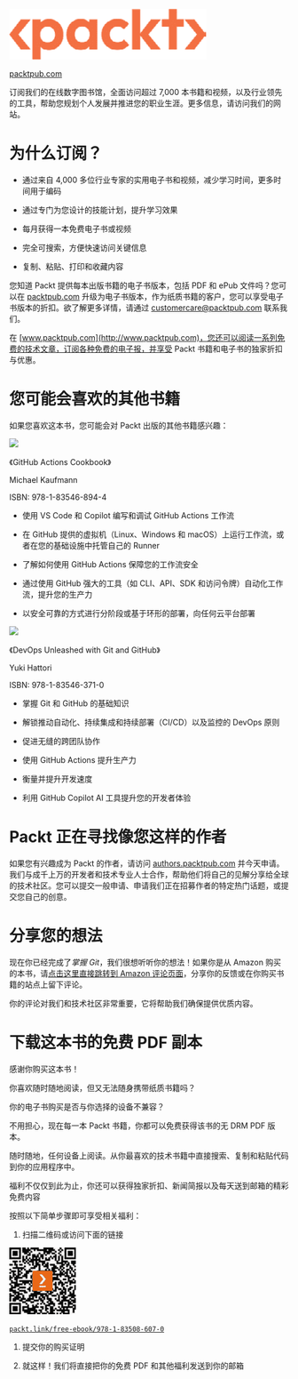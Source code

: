![](img/Packt_Logo_New.png)

[packtpub.com](http://packtpub.com)

订阅我们的在线数字图书馆，全面访问超过 7,000 本书籍和视频，以及行业领先的工具，帮助您规划个人发展并推进您的职业生涯。更多信息，请访问我们的网站。

# 为什么订阅？

+   通过来自 4,000 多位行业专家的实用电子书和视频，减少学习时间，更多时间用于编码

+   通过专门为您设计的技能计划，提升学习效果

+   每月获得一本免费电子书或视频

+   完全可搜索，方便快速访问关键信息

+   复制、粘贴、打印和收藏内容

您知道 Packt 提供每本出版书籍的电子书版本，包括 PDF 和 ePub 文件吗？您可以在 [packtpub.com](http://packtpub.com) 升级为电子书版本，作为纸质书籍的客户，您可以享受电子书版本的折扣。欲了解更多详情，请通过 customercare@packtpub.com 联系我们。

在 [www.packtpub.com](http://www.packtpub.com)，您还可以阅读一系列免费的技术文章，订阅各种免费的电子报，并享受 Packt 书籍和电子书的独家折扣与优惠。

# 您可能会喜欢的其他书籍

如果您喜欢这本书，您可能会对 Packt 出版的其他书籍感兴趣：

![](https://packt.link/1835468942)

《GitHub Actions Cookbook》

Michael Kaufmann

ISBN: 978-1-83546-894-4

+   使用 VS Code 和 Copilot 编写和调试 GitHub Actions 工作流

+   在 GitHub 提供的虚拟机（Linux、Windows 和 macOS）上运行工作流，或者在您的基础设施中托管自己的 Runner

+   了解如何使用 GitHub Actions 保障您的工作流安全

+   通过使用 GitHub 强大的工具（如 CLI、API、SDK 和访问令牌）自动化工作流，提升您的生产力

+   以安全可靠的方式进行分阶段或基于环形的部署，向任何云平台部署

![](https://packt.link/1835463711)

《DevOps Unleashed with Git and GitHub》

Yuki Hattori

ISBN: 978-1-83546-371-0

+   掌握 Git 和 GitHub 的基础知识

+   解锁推动自动化、持续集成和持续部署（CI/CD）以及监控的 DevOps 原则

+   促进无缝的跨团队协作

+   使用 GitHub Actions 提升生产力

+   衡量并提升开发速度

+   利用 GitHub Copilot AI 工具提升您的开发者体验

# Packt 正在寻找像您这样的作者

如果您有兴趣成为 Packt 的作者，请访问 [authors.packtpub.com](http://authors.packtpub.com) 并今天申请。我们与成千上万的开发者和技术专业人士合作，帮助他们将自己的见解分享给全球的技术社区。您可以提交一般申请、申请我们正在招募作者的特定热门话题，或提交您自己的创意。

# 分享您的想法

现在你已经完成了*掌握 Git*，我们很想听听你的想法！如果你是从 Amazon 购买的本书，请[点击这里直接跳转到 Amazon 评论页面](https://packt.link/r/1-835-08607-1)，分享你的反馈或在你购买书籍的站点上留下评论。

你的评论对我们和技术社区非常重要，它将帮助我们确保提供优质内容。

# 下载这本书的免费 PDF 副本

感谢你购买这本书！

你喜欢随时随地阅读，但又无法随身携带纸质书籍吗？

你的电子书购买是否与你选择的设备不兼容？

不用担心，现在每一本 Packt 书籍，你都可以免费获得该书的无 DRM PDF 版本。

随时随地，任何设备上阅读。从你最喜欢的技术书籍中直接搜索、复制和粘贴代码到你的应用程序中。

福利不仅仅到此为止，你还可以获得独家折扣、新闻简报以及每天送到邮箱的精彩免费内容

按照以下简单步骤即可享受相关福利：

1.  扫描二维码或访问下面的链接

![](img/B21194_QR_Free_PDF.jpg)

[`packt.link/free-ebook/978-1-83508-607-0`](https://packt.link/free-ebook/978-1-83508-607-0)

1.  提交你的购买证明

1.  就这样！我们将直接把你的免费 PDF 和其他福利发送到你的邮箱
